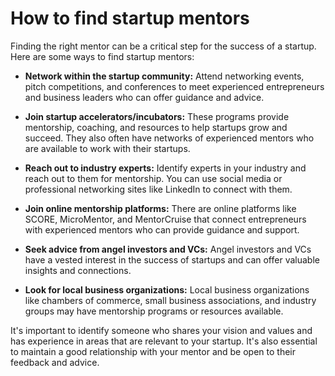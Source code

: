 # How to find startup mentors

Finding the right mentor can be a critical step for the success of a startup. Here are some ways to find startup mentors:

* **Network within the startup community:** Attend networking events, pitch competitions, and conferences to meet experienced entrepreneurs and business leaders who can offer guidance and advice.

* **Join startup accelerators/incubators:** These programs provide mentorship, coaching, and resources to help startups grow and succeed. They also often have networks of experienced mentors who are available to work with their startups.

* **Reach out to industry experts:** Identify experts in your industry and reach out to them for mentorship. You can use social media or professional networking sites like LinkedIn to connect with them.

* **Join online mentorship platforms:** There are online platforms like SCORE, MicroMentor, and MentorCruise that connect entrepreneurs with experienced mentors who can provide guidance and support.

* **Seek advice from angel investors and VCs:** Angel investors and VCs have a vested interest in the success of startups and can offer valuable insights and connections.

* **Look for local business organizations:** Local business organizations like chambers of commerce, small business associations, and industry groups may have mentorship programs or resources available.

It's important to identify someone who shares your vision and values and has experience in areas that are relevant to your startup. It's also essential to maintain a good relationship with your mentor and be open to their feedback and advice.